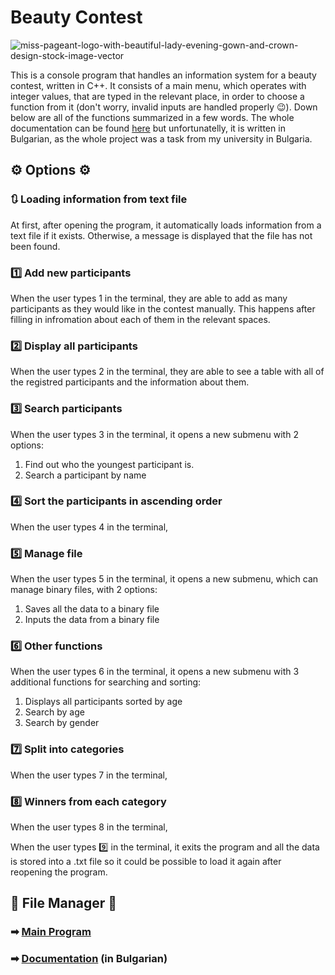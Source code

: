 # Beauty Contest

![miss-pageant-logo-with-beautiful-lady-evening-gown-and-crown-design-stock-image-vector](https://github.com/user-attachments/assets/d09e05fb-9bd4-4d40-b833-1ac8d8a5901a)

This is a console program that handles an information system for a beauty contest, written in C++. It consists of a main menu, which operates with integer values, that are typed in the relevant place, in order to choose a function from it (don't worry, invalid inputs are handled properly 😉). Down below are all of the functions summarized in a few words. The whole documentation can be found [here](DocumentationBG.docx) but unfortunatelly, it is written in Bulgarian, as the whole project was a task from my university in Bulgaria.

## ⚙ Options ⚙

### 🔃 Loading information from text file
At first, after opening the program, it automatically loads information from a text file if it exists. Otherwise, a message is displayed that the file has not been found.

### 1️⃣ Add new participants
When the user types 1 in the terminal, they are able to add as many participants as they would like in the contest manually. This happens after filling in infromation about each of them in the relevant spaces.

### 2️⃣ Display all participants
When the user types 2 in the terminal, they are able to see a table with all of the registred participants and the information about them.

### 3️⃣ Search participants
When the user types 3 in the terminal, it opens a new submenu with 2 options:
1. Find out who the youngest participant is.
2. Search a participant by name

### 4️⃣ Sort the participants in ascending order
When the user types 4 in the terminal,

### 5️⃣ Manage file
When the user types 5 in the terminal, it opens a new submenu, which can manage binary files, with 2 options:
1. Saves all the data to a binary file
2. Inputs the data from a binary file

### 6️⃣ Other functions
When the user types 6 in the terminal, it opens a new submenu with 3 additional functions for searching and sorting:
1. Displays all participants sorted by age 
2. Search by age
3. Search by gender 

### 7️⃣ Split into categories
When the user types 7 in the terminal, 

### 8️⃣ Winners from each category
When the user types 8 in the terminal,

When the user types 9️⃣ in the terminal, it exits the program and all the data is stored into a .txt file so it could be possible to load it again after reopening the program.

## 📁 File Manager 📁
### ➡ [**Main Program**](Main.cpp)
### ➡ [**Documentation**](DocumentationBG.docx) (in Bulgarian)
